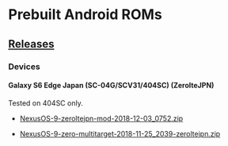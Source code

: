 # Prebuilt Android ROMs

## [Releases](https://github.com/yuk7/Android-ROMs/releases)

### Devices
#### Galaxy S6 Edge Japan (SC-04G/SCV31/404SC) (ZerolteJPN)
Tested on 404SC only.

* [NexusOS-9-zeroltejpn-mod-2018-12-03_0752.zip](https://github.com/yuk7/Android-ROMs/tag/zeroltejpn-18120901)

* [NexusOS-9-zero-multitarget-2018-11-25_2039-zeroltejpn.zip](https://github.com/yuk7/Android-ROMs/tag/zeroltejpn-18120900)
